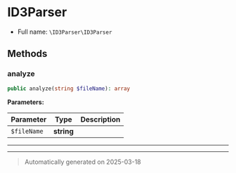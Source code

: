 
# ID3Parser





* Full name: `\ID3Parser\ID3Parser`




## Methods


### analyze



```php
public analyze(string $fileName): array
```








**Parameters:**

| Parameter | Type | Description |
|-----------|------|-------------|
| `$fileName` | **string** |  |





***


***
> Automatically generated on 2025-03-18
